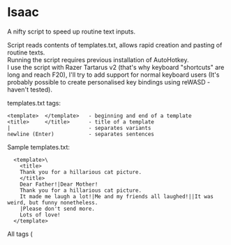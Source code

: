 # Isaac
A nifty script to speed up routine text inputs.

Script reads contents of templates.txt, allows rapid creation and pasting of routine texts.\
Running the script requires previous installation of AutoHotkey.\
I use the script with Razer Tartarus v2 (that's why keyboard "shortcuts" are long and reach F20), I'll try to add support for normal keyboard users (It's probably possible to create personalised key bindings using reWASD - haven't tested).

templates.txt tags:
```
<template>  </template>   - beginning and end of a template
<title>     </title>      - title of a template
|                         - separates variants
newline (Enter)           - separates sentences
```

Sample templates.txt:
```
  <template>\
    <title>
    Thank you for a hillarious cat picture.  
    </title>
    Dear Father!|Dear Mother!
    Thank you for a hillarious cat picture.
    It made me laugh a lot!|Me and my friends all laughed!||It was weird, but funny nonetheless.
    |Please don't send more.
    Lots of love!
  </template>
 ```
All tags (<template> and <title>) are mandatory.\
Newline separates sentences, | separates variants.\
Beginning a line with | will make it blank by default.\
Me and my friends all laughed!||It was weird, but funny nonetheless   <- will result in having blank as an option.

                                                                         
After running the script it is reuired to load the template file by pressing Shift+Ctrl+F20\
To choose a template press Shift+Ctrl+F1-F19.\
To toggle between options in sentences press Shift+Ctrl+F1-F19, after running out of options sentences will cycle to the beginning.\
Options will be displayed in Isaac window and as a tooltip near the mouse pointer.                                                                      
To paste created text press Shift+Ctrl+F20 (the cursor has to be active in the position where the text is pasted, otherwise text will be lost).
                                                                         

Known TODO's:\
  -add better explanation to what the script does, possibly images/video\
  -create autoupdate script\
  -translate comments to english, reformat code\
  -check syntax before loading script, add error messages\
  -allow for templates to be longer than 19 lines
